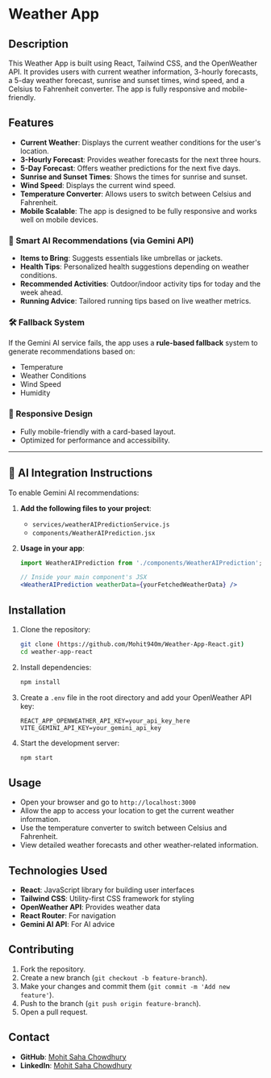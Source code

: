 # Weather App

## Description
This Weather App is built using React, Tailwind CSS, and the OpenWeather API. It provides users with current weather information, 3-hourly forecasts, a 5-day weather forecast, sunrise and sunset times, wind speed, and a Celsius to Fahrenheit converter. The app is fully responsive and mobile-friendly.

## Features
- **Current Weather**: Displays the current weather conditions for the user's location.
- **3-Hourly Forecast**: Provides weather forecasts for the next three hours.
- **5-Day Forecast**: Offers weather predictions for the next five days.
- **Sunrise and Sunset Times**: Shows the times for sunrise and sunset.
- **Wind Speed**: Displays the current wind speed.
- **Temperature Converter**: Allows users to switch between Celsius and Fahrenheit.
- **Mobile Scalable**: The app is designed to be fully responsive and works well on mobile devices.

### 🤖 Smart AI Recommendations (via Gemini API)
- **Items to Bring**: Suggests essentials like umbrellas or jackets.
- **Health Tips**: Personalized health suggestions depending on weather conditions.
- **Recommended Activities**: Outdoor/indoor activity tips for today and the week ahead.
- **Running Advice**: Tailored running tips based on live weather metrics.

### 🛠 Fallback System
If the Gemini AI service fails, the app uses a **rule-based fallback** system to generate recommendations based on:
- Temperature
- Weather Conditions
- Wind Speed
- Humidity

 ### 📱 Responsive Design
- Fully mobile-friendly with a card-based layout.
- Optimized for performance and accessibility.

---

## 🧠 AI Integration Instructions

To enable Gemini AI recommendations:

1. **Add the following files to your project**:
   - `services/weatherAIPredictionService.js`
   - `components/WeatherAIPrediction.jsx`

2. **Usage in your app**:
   ```jsx
   import WeatherAIPrediction from './components/WeatherAIPrediction';

   // Inside your main component's JSX
   <WeatherAIPrediction weatherData={yourFetchedWeatherData} />


## Installation

1. Clone the repository:
    ```bash
    git clone (https://github.com/Mohit940m/Weather-App-React.git)
    cd weather-app-react
    ```

2. Install dependencies:
    ```bash
    npm install
    ```

3. Create a `.env` file in the root directory and add your OpenWeather API key:
    ```plaintext
    REACT_APP_OPENWEATHER_API_KEY=your_api_key_here
    VITE_GEMINI_API_KEY=your_gemini_api_key
    ```

4. Start the development server:
    ```bash
    npm start
    ```

## Usage
- Open your browser and go to `http://localhost:3000`
- Allow the app to access your location to get the current weather information.
- Use the temperature converter to switch between Celsius and Fahrenheit.
- View detailed weather forecasts and other weather-related information.

## Technologies Used
- **React**: JavaScript library for building user interfaces
- **Tailwind CSS**: Utility-first CSS framework for styling
- **OpenWeather API**: Provides weather data
- **React Router**: For navigation
- **Gemini AI API**: For AI advice

## Contributing
1. Fork the repository.
2. Create a new branch (`git checkout -b feature-branch`).
3. Make your changes and commit them (`git commit -m 'Add new feature'`).
4. Push to the branch (`git push origin feature-branch`).
5. Open a pull request.


## Contact
- **GitHub**: [Mohit Saha Chowdhury]([https://github.com/yourusername](https://github.com/Mohit940m))
- **LinkedIn**: [Mohit Saha Chowdhury]([https://linkedin.com/in/yourprofile](https://www.linkedin.com/in/mohit-saha-chowdhury))

